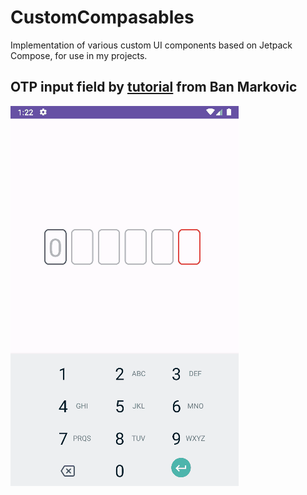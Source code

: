 # CustomCompasables
Implementation of various custom UI components based on Jetpack Compose, for use in my projects.

## OTP input field by [tutorial](https://proandroiddev.com/jetpack-compose-otp-input-field-bcfa22c85e5f) from Ban Markovic
![OtpTextField](demo/OtpTextField.gif)
